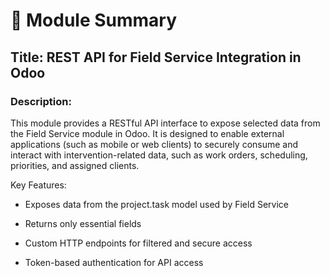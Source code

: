# 📘 Module Summary

## Title: REST API for Field Service Integration in Odoo

### Description:
This module provides a RESTful API interface to expose selected data from the Field Service module in Odoo. It is designed to enable external applications (such as mobile or web clients) to securely consume and interact with intervention-related data, such as work orders, scheduling, priorities, and assigned clients.

Key Features:

- Exposes data from the project.task model used by Field Service

- Returns only essential fields 

- Custom HTTP endpoints for filtered and secure access

- Token-based authentication for API access